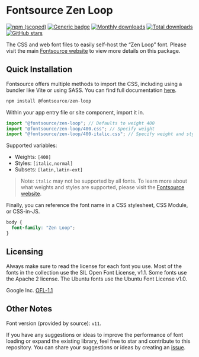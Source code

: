 # Fontsource Zen Loop

[![npm (scoped)](https://img.shields.io/npm/v/@fontsource/zen-loop?color=brightgreen)](https://www.npmjs.com/package/@fontsource/zen-loop) [![Generic badge](https://img.shields.io/badge/fontsource-passing-brightgreen)](https://github.com/fontsource/fontsource) [![Monthly downloads](https://badgen.net/npm/dm/@fontsource/zen-loop)](https://github.com/fontsource/fontsource) [![Total downloads](https://badgen.net/npm/dt/@fontsource/zen-loop)](https://github.com/fontsource/fontsource) [![GitHub stars](https://img.shields.io/github/stars/fontsource/fontsource.svg?style=social&label=Star)](https://github.com/fontsource/fontsource/stargazers)

The CSS and web font files to easily self-host the “Zen Loop” font. Please visit the main [Fontsource website](https://fontsource.org/fonts/zen-loop) to view more details on this package.

## Quick Installation

Fontsource offers multiple methods to import the CSS, including using a bundler like Vite or using SASS. You can find full documentation [here](https://fontsource.org/docs/getting-started/introduction).

```javascript
npm install @fontsource/zen-loop
```

Within your app entry file or site component, import it in.

```javascript
import "@fontsource/zen-loop"; // Defaults to weight 400
import "@fontsource/zen-loop/400.css"; // Specify weight
import "@fontsource/zen-loop/400-italic.css"; // Specify weight and style
```

Supported variables:
- Weights: `[400]`
- Styles: `[italic,normal]`
- Subsets: `[latin,latin-ext]`

> Note: `italic` may not be supported by all fonts. To learn more about what weights and styles are supported, please visit the [Fontsource website](https://fontsource.org/fonts/zen-loop).

Finally, you can reference the font name in a CSS stylesheet, CSS Module, or CSS-in-JS.

```css
body {
  font-family: "Zen Loop";
}
```

## Licensing
Always make sure to read the license for each font you use. Most of the fonts in the collection use the SIL Open Font License, v1.1. Some fonts use the Apache 2 license. The Ubuntu fonts use the Ubuntu Font License v1.0.

Google Inc.
[OFL-1.1](http://scripts.sil.org/OFL)

## Other Notes
Font version (provided by source): `v11`.

If you have any suggestions or ideas to improve the performance of font loading or expand the existing library, feel free to star and contribute to this repository. You can share your suggestions or ideas by creating an [issue](https://github.com/fontsource/fontsource/issues).